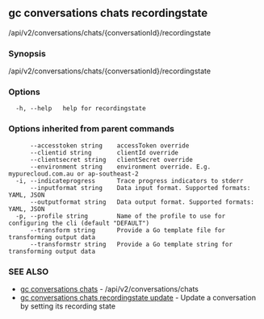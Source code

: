 ## gc conversations chats recordingstate

/api/v2/conversations/chats/{conversationId}/recordingstate

### Synopsis

/api/v2/conversations/chats/{conversationId}/recordingstate

### Options

```
  -h, --help   help for recordingstate
```

### Options inherited from parent commands

```
      --accesstoken string    accessToken override
      --clientid string       clientId override
      --clientsecret string   clientSecret override
      --environment string    environment override. E.g. mypurecloud.com.au or ap-southeast-2
  -i, --indicateprogress      Trace progress indicators to stderr
      --inputformat string    Data input format. Supported formats: YAML, JSON
      --outputformat string   Data output format. Supported formats: YAML, JSON
  -p, --profile string        Name of the profile to use for configuring the cli (default "DEFAULT")
      --transform string      Provide a Go template file for transforming output data
      --transformstr string   Provide a Go template string for transforming output data
```

### SEE ALSO

* [gc conversations chats](gc_conversations_chats.html)	 - /api/v2/conversations/chats
* [gc conversations chats recordingstate update](gc_conversations_chats_recordingstate_update.html)	 - Update a conversation by setting its recording state


